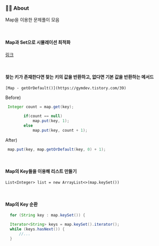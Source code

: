 ### 👨‍💻 About
Map을 이용한 문제풀이 모음

<br>

#### Map과 Set으로 시뮬레이션 최적화
[링크](https://github.com/AtomicLiquors/Algorithm_Practice/blob/main/simulation/Main_16946_GPT.java)

<br> 

#### 찾는 키가 존재한다면 찾는 키의 값을 반환하고, 없다면 기본 값을 반환하는 메서드
```
[Map - getOrDefault()](https://gymdev.tistory.com/39)
```
Before)
```java
 Integer count = map.get(key);
        
        if(count == null)
            map.put(key, 1);    
        else
            map.put(key, count + 1);
```
After)
```java
 map.put(key, map.getOrDefault(key, 0) + 1);
```

<br> 

#### Map의 Key들을 이용해 리스트 만들기
  ```
  List<Integer> list = new ArrayList<>(map.keySet())
  ```


<br> 

#### Map의 Key 순환
  ```java
    for (String key : map.keySet()) {
  ```
  ```java
    Iterator<String> keys = map.keySet().iterator();
    while (keys.hasNext()) {
        //...
    }
  ```
